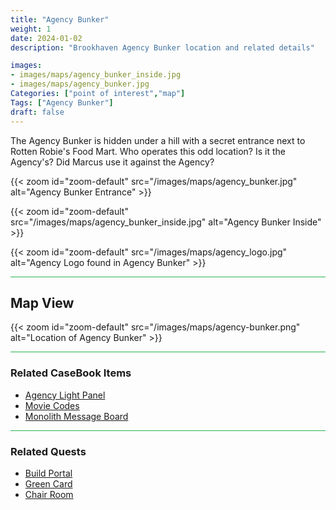 ```yaml
---
title: "Agency Bunker"
weight: 1
date: 2024-01-02
description: "Brookhaven Agency Bunker location and related details"

images:
- images/maps/agency_bunker_inside.jpg
- images/maps/agency_bunker.jpg
Categories: ["point of interest","map"]
Tags: ["Agency Bunker"]
draft: false
--- 
```


The Agency Bunker is hidden under a hill with a secret entrance next to Rotten Robie's Food Mart. Who operates this odd location? Is it the Agency's? Did Marcus use it against the Agency? 



{{< zoom id="zoom-default" src="/images/maps/agency_bunker.jpg" alt="Agency Bunker Entrance" >}}

{{< zoom id="zoom-default" src="/images/maps/agency_bunker_inside.jpg" alt="Agency Bunker Inside" >}}

{{< zoom id="zoom-default" src="/images/maps/agency_logo.jpg" alt="Agency Logo found in Agency Bunker" >}}




<hr style="background-color: #28b44c" size=8>

## Map View

{{< zoom id="zoom-default" src="/images/maps/agency-bunker.png" alt="Location of Agency Bunker" >}}

<hr style="background-color: #28b44c" size=8>

### Related CaseBook Items

- [Agency Light Panel](/casebook/light_panel/)
- [Movie Codes](/casebook/movie_codes/)
- [Monolith Message Board](/casebook/monoliths/details/#agency-bunker-message-board-outside)

<hr style="background-color: #28b44c" size=8>

### Related Quests

- [Build Portal](/lore/quests/#build-portal)
- [Green Card](/lore/special_tools/#green-key-card)
- [Chair Room](/lore/quests/#chair-room)